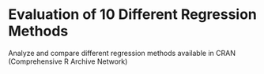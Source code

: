 # Evaluation of 10 Different Regression Methods
Analyze and compare different  regression methods available in CRAN (Comprehensive  R Archive Network) 
